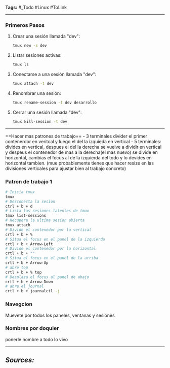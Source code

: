 **Tags:** #_Todo
#Linux #ToLink 
- - -
### Primeros Pasos
1. Crear una sesión llamada "dev":
   ```bash
   tmux new -s dev
   ```
2. Listar sesiones activas:
   ```bash
   tmux ls
   ```
3. Conectarse a una sesión llamada "dev":
   ```bash
   tmux attach -t dev
   ```
4. Renombrar una sesión:
   ```bash
   tmux rename-session -t dev desarrollo
   ```
5. Cerrar una sesión llamada "dev":
   ```bash
   tmux kill-session -t dev
   ```

---
==Hacer mas patrones de trabajo==
	- 3 terminales divider el primer contenerdor en veritcal y luego el del la izquieda en vertical
	- 5 terminales: divides en vertical, despues el del la derecha se vuelve a dividir en vertical y despeus el contenedor de mas a la derecha(el mas nuevo) se divide en horizontal, cambias el focus al de la izquierda del todo y lo devides en horizontal tambien. (mue probablemente tienes que hacer resize en las divisiones verticales para ajustar bien al trabajo concreto)
###  Patron de trabajo 1
``` bash
# Inicia tmux
tmux
# Desconecta la sesion
ctrl + b + d
# Lista las sesiones latentes de tmux
tmux list-sessions
# Recupera la ultima sesion abierta
tmux attach
# Divide el contenedor por la vertical
crtl + b + %
# Situa el focus en el panel de la izquierda
crtl + b + Arrow-Left
# Divide el contenedor por la horizontal
crtl + b + ""
# Situa el focus en el panel de la arriba
crtl + b + Arrow-Up
# abre top
crtl + b + % top
# Desplaza el focus al panel de abajo
crtl + b + Arrow-Down
# abre el journal
crtl + b + journalctl -j
```
### Navegcion
Muevete por todos los paneles,  ventanas y sesiones
### Nombres por doquier
ponerle nombre a todo lo vivo
- - - 
## ***Sources:***